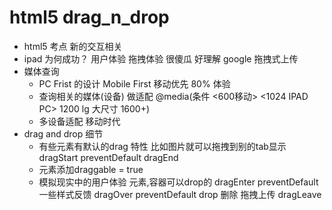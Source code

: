 # html5 drag_n_drop

- html5 考点
  新的交互相关
- ipad 为何成功？
  用户体验 拖拽体验 很傻瓜 好理解
  google 拖拽式上传
- 媒体查询
  - PC Frist 的设计
    Mobile First 移动优先 80% 体验
  - 查询相关的媒体(设备) 做适配
    @media(条件 <600移动> <1024 IPAD PC> 1200 lg 大尺寸 1600+)
  - 多设备适配 移动时代
- drag and drop 细节
  - 有些元素有默认的drag 特性
  比如图片就可以拖拽到别的tab显示
  dragStart preventDefault
  dragEnd
  - 元素添加draggable = true
  - 模拟现实中的用户体验 元素,容器可以drop的
  dragEnter preventDefault 一些样式反馈
  dragOver preventDefault
  drop 删除 拖拽上传
  dragLeave